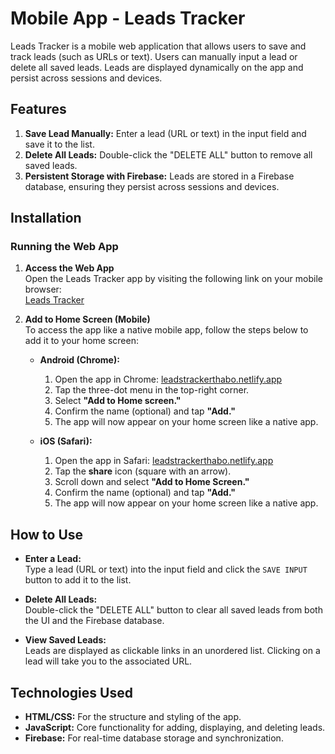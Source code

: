 # Mobile App - Leads Tracker 

Leads Tracker is a mobile web application that allows users to save and track leads (such as URLs or text). Users can manually input a lead or delete all saved leads. Leads are displayed dynamically on the app and persist across sessions and devices.

## Features
1. **Save Lead Manually:** Enter a lead (URL or text) in the input field and save it to the list.
2. **Delete All Leads:** Double-click the "DELETE ALL" button to remove all saved leads.
3. **Persistent Storage with Firebase:** Leads are stored in a Firebase database, ensuring they persist across sessions and devices.

## Installation

### Running the Web App

1. **Access the Web App**  
   Open the Leads Tracker app by visiting the following link on your mobile browser:  
   [Leads Tracker](https://leadstrackerthabo.netlify.app)

2. **Add to Home Screen (Mobile)**  
   To access the app like a native mobile app, follow the steps below to add it to your home screen:

   - **Android (Chrome):**
     1. Open the app in Chrome: [leadstrackerthabo.netlify.app](https://leadstrackerthabo.netlify.app)
     2. Tap the three-dot menu in the top-right corner.
     3. Select **"Add to Home screen."**
     4. Confirm the name (optional) and tap **"Add."**
     5. The app will now appear on your home screen like a native app.

   - **iOS (Safari):**
     1. Open the app in Safari: [leadstrackerthabo.netlify.app](https://leadstrackerthabo.netlify.app)
     2. Tap the **share** icon (square with an arrow).
     3. Scroll down and select **"Add to Home Screen."**
     4. Confirm the name (optional) and tap **"Add."**
     5. The app will now appear on your home screen like a native app.

## How to Use

- **Enter a Lead:**  
  Type a lead (URL or text) into the input field and click the `SAVE INPUT` button to add it to the list.

- **Delete All Leads:**  
  Double-click the "DELETE ALL" button to clear all saved leads from both the UI and the Firebase database.

- **View Saved Leads:**  
  Leads are displayed as clickable links in an unordered list. Clicking on a lead will take you to the associated URL.

## Technologies Used
- **HTML/CSS:** For the structure and styling of the app.
- **JavaScript:** Core functionality for adding, displaying, and deleting leads.
- **Firebase:** For real-time database storage and synchronization.